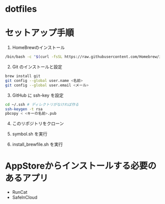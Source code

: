 # dotfiles

# セットアップ手順
1. HomeBrewのインストール
``` sh
/bin/bash -c "$(curl -fsSL https://raw.githubusercontent.com/Homebrew/install/master/install.sh)"
```

2. Git のインストールと設定
``` sh
brew install git
git config --global user.name <名前>
git config --global user.email <メール>
```

3. GitHub に ssh-key を設定
```sh
cd ~/.ssh # ディレクトリがなければ作る
ssh-keygen -t rsa
pbcopy < <キーの名前>.pub
```

4. このリポジトリをクローン

5. symbol.sh を実行

6. install_brewfile.sh を実行

# AppStoreからインストールする必要のあるアプリ
- RunCat
- SafeInCloud
